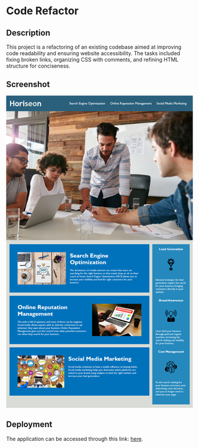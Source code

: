 # Code Refactor

## Description

This project is a refactoring of an existing codebase aimed at improving code readability and ensuring website accessibility. The tasks included fixing broken links, organizing CSS with comments, and refining HTML structure for conciseness.

## Screenshot

![Screenshot of the application](assets/01-html-css-git-homework-demo.png)

## Deployment

The application can be accessed through this link: [here](https://vincula1.github.io/coderefactor/).
